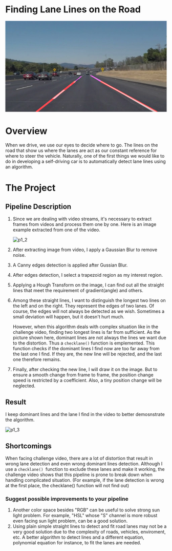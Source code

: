 # **Finding Lane Lines on the Road**

![p1_1](https://github.com/yan1li/Self-Driving-Car-Engineer-Projects/blob/main/P1_Finding_Lane-Lines/Demonstration/p1_1.jpg)

# Overview

When we drive, we use our eyes to decide where to go. The lines on the road that show us where the lanes are act as our constant reference for where to steer the vehicle. Naturally, one of the first things we would like to do in developing a self-driving car is to automatically detect lane lines using an algorithm.

# The Project

## Pipeline Description

1. Since we are dealing with video streams, it's necessary to extract frames from videos and process them one by one. Here is an image example extracted from one of the video.

   ![p1_2](yan1li/Self-Driving-Car-Engineer-Projects/P1_Finding_Lane_Lines/Demonstration/p1_2.jpg)

2. After extracting image from video, I apply a Gaussian Blur to remove noise.

3. A Canny edges detection is applied after Gussian Blur.

4. After edges detection, I select a trapezoid region as my interest region.

5. Applying a Hough Transform on the image, I can find out all the straight lines that meet the requirement of gradient(angle) and others.

6. Among these straight lines, I want to distinguish the longest two lines on the left and on the right. They represent the edges of two lanes. Of course, the edges will not always be detected as we wish. Sometimes a small deviation will happen, but it doesn't hurt much. 

   However, when this algorithm deals with complex situation like in the challenge video, finding two longest lines is far from sufficient. As the picture shown here, dominant lines are not always the lines we want due to the distortion. Thus a `checklane()` function is emplemented. This function checks if the dominant lines I find now are too far away from the last one I find. If they are, the new line will be rejected, and the last one therefore remains. 

7. Finally, after checking the new line, I will draw it on the image. But to ensure a smooth change from frame to frame, the position change speed is restricted by a coefficient. Also, a tiny position change will be neglected.

## Result

I keep dominant lines and the lane I find in the video to better demosnstrate the algorithm.

![p1_3](yan1li/Self-Driving-Car-Engineer-Projects/P1_Finding_Lane_Lines/Demonstration/p1_3.jpg)

## Shortcomings

When facing challenge video, there are a lot of distortion that result in wrong lane detection and even wrong dominant lines detection. Although I use a `checklane() `function to exclude these lanes and make it working, the challenge video shows that this pipeline is prone to break down when handling complicated situation. (For example, if the lane detection is wrong at the first place, the checklane() function will not find out)

### Suggest possible improvements to your pipeline

1. Another color space besides "RGB" can be useful to solve strong sun light problem. For example, "HSL" whose "S" channel is more robust even facing sun light problem, can be a good solution.
2. Using plain simple straight lines to detect and fit road lanes may not be a very good solution due to the complexity of roads, vehicles, enviroment, etc. A better algorithm to detect lines and a different equation, polynomial equation for instance, to fit the lanes are needed.

